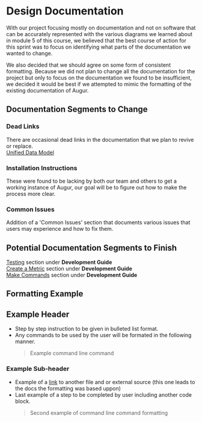 # Design Documentation

With our project focusing mostly on documentation and not on software that can be accurately represented with the various diagrams we learned about in module 5 of this course, we believed that the best course of action for this sprint was to focus on identifying what parts of the documentation we wanted to change.

We also decided that we should agree on some form of consistent formatting. Because we did not plan to change all the documentation for the project but only to focus on the documentation we found to be insufficient, we decided it would be best if we attempted to mimic the formatting of the existing documentation of Augur.

## Documentation Segments to Change
### Dead Links
There are occasional dead links in the documentation that we plan to revive or replace.  
[Unified Data Model](https://oss-augur.readthedocs.io/en/main/schema/data-model.html)

### Installation Instructions
These were found to be lacking by both our team and others to get a working instance of Augur, our goal will be to figure out how to make the process more clear.

### Common Issues
Addition of a 'Common Issues' section that documents various issues that users may experience and how to fix them.
## Potential Documentation Segments to Finish
[Testing](https://oss-augur.readthedocs.io/en/main/development-guide/testing/toc.html) section under **Development Guide**  
[Create a Metric](https://oss-augur.readthedocs.io/en/main/development-guide/create-a-metric/toc.html) section under **Development Guide**  
[Make Commands](https://oss-augur.readthedocs.io/en/main/development-guide/make/toc.html) section under **Development Guide**  
## Formatting Example

## Example Header
- Step by step instruction to be given in bulleted list format.
- Any commands to be used by the user will be formated in the following manner.
  > Example command line command

### Example Sub-header

- Example of a [link](https://oss-augur.readthedocs.io/en/main/quick-start.html) to another file and or external source (this one leads to the docs the formatting was based uppon)
- Last example of a step to be completed by user including another code block.
  > Second example of command line command formatting
